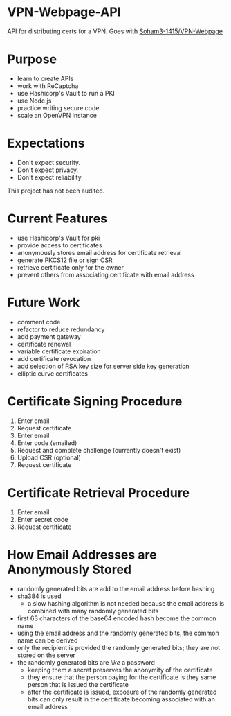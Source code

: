 # VPN-Webpage-API
API for distributing certs for a VPN. Goes with [Soham3-1415/VPN-Webpage](https://github.com/soham3-1415/VPN-Webpage)

# Purpose
- learn to create APIs
- work with ReCaptcha
- use Hashicorp's Vault to run a PKI
- use Node.js
- practice writing secure code
- scale an OpenVPN instance

# Expectations
- Don't expect security.
- Don't expect privacy.
- Don't expect reliability.

This project has not been audited.

# Current Features
- use Hashicorp's Vault for pki
- provide access to certificates
- anonymously stores email address for certificate retrieval
- generate PKCS12 file or sign CSR
- retrieve certificate only for the owner
- prevent others from associating certificate with email address

# Future Work
- comment code
- refactor to reduce redundancy
- add payment gateway
- certificate renewal
- variable certificate expiration
- add certificate revocation
- add selection of RSA key size for server side key generation
- elliptic curve certificates

# Certificate Signing Procedure
1. Enter email
2. Request certificate
3. Enter email
4. Enter code (emailed)
5. Request and complete challenge (currently doesn't exist)
6. Upload CSR (optional)
7. Request certificate

# Certificate Retrieval Procedure
1. Enter email
2. Enter secret code
3. Request certificate

# How Email Addresses are Anonymously Stored
- randomly generated bits are add to the email address before hashing
- sha384 is used
  - a slow hashing algorithm is not needed because the email address is combined with many randomly generated bits
- first 63 characters of the base64 encoded hash become the common name
- using the email address and the randomly generated bits, the common name can be derived
- only the recipient is provided the randomly generated bits; they are not stored on the server
- the randomly generated bits are *like* a password
  - keeping them a secret preserves the anonymity of the certificate
  - they ensure that the person paying for the certificate is they same person that is issued the certificate
  - after the certificate is issued, exposure of the randomly generated bits can only result in the certificate becoming associated with an email address
